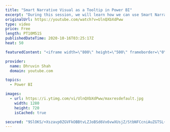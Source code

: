 ```yaml
---
title: "Smart Narrative Visual as a Tooltip in Power BI"
excerpt: "During this session, we will learn how we can use Smart Narrator visual to create interactive, eye-catching, and customizable tooltip. Smart Narrative visual provides us the flexibility to create interactive narrator for our Power BI visualization. During this session, we will use this capability to"
originalUrl: https://youtube.com/watch?v=UlnQXbXdPww
type: video
price: Free
length: PT10M51S
publishedDateTime: 2020-10-16T03:25:17Z
heat: 50

featuredContent: "<iframe width=\"800\" height=\"500\" frameborder=\"0\" src=\"https://www.youtube.com/embed/UlnQXbXdPww\" allow=\"accelerometer; autoplay; encrypted-media; gyroscope; picture-in-picture\" allowfullscreen></iframe>"

provider:
  name: Dhruvin Shah
  domain: youtube.com

topics:
  - Power BI

images:
  - url: https://i.ytimg.com/vi/UlnQXbXdPww/maxresdefault.jpg
    width: 1280
    height: 720
    isCached: true

secured: "9SlOKS/+Xszavp0ZGVFkOBBtvLZJoBSd6Vx6vwXUsjZ/StbNFCcniAuZGTSL+WfH82e6QMJ1EH+utVknfTZQpsOaEoMIkRore0w4s2COeGU/Us4wmrcLYPewFOyFX6wG4IvE7iHd4ihxjkQut8jrgodKjP1nM9Tw9vxTv1TU4H/ib7aWE8wCepY5clSaEUU6HDaC6p7fMSFUY+Ez3lQXXQ6c7ehN5rQXn169isLdCGPigg74jlRd4xC4xzuaJhRa43rHqDGaTJyAQ6XyrFmWjjJT8Nc9wfhnPP3z3ChldztvqKA+VsjkpO2XaoDuVpDphRfcv4QfgRYerYXtPrzDnybbVTT7iMWGTY/ZzPIYK2Y4SkhxZHfnJHd4oSyDI5SqPVAzQ3IB7t3/UsV6/6xWy7K6QPqkVFuy/qZskjPr2X0=;LkXAh8s9hiQBiOXF4uLy7A=="
---
```


